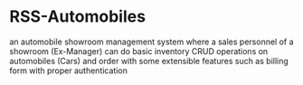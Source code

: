 # RSS-Automobiles

an automobile showroom management system where a sales personnel of a showroom (Ex-Manager) can do basic inventory CRUD operations on automobiles (Cars) and order with some extensible features such as billing form with proper authentication

